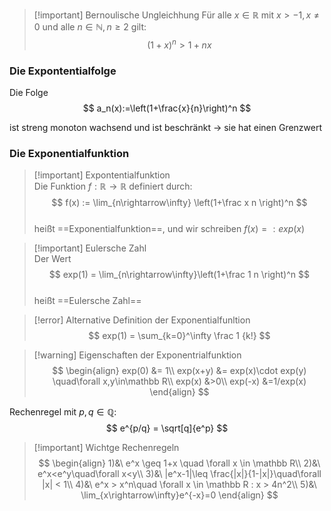 > [!important] Bernoulische Ungleichhung
> Für alle $x \in \mathbb R$ mit $x > -1, x \neq 0$ und alle $n \in \mathbb N, n \geq 2$ gilt:  
> $$  
>(1+x)^n>1+nx  
>$$  
### Die Expontentialfolge  
Die Folge   
$$  
a_n(x):=\left(1+\frac{x}{n}\right)^n  
$$  
  
  
ist streng monoton wachsend und ist beschränkt -> sie hat einen Grenzwert  
### Die Exponentialfunktion  
> [!important] Expontentialfunktion  
> Die Funktion $f:\mathbb R\rightarrow\mathbb R$ definiert durch:  
> $$  
> f(x) := \lim_{n\rightarrow\infty} \left(1+\frac x n \right)^n  
> $$  
> heißt ==Exponentialfunktion==, und wir schreiben $f(x)=:exp(x)$   
  
> [!important] Eulersche Zahl  
> Der Wert  
> $$  
> exp(1) = \lim_{n\rightarrow\infty}\left(1+\frac 1 n \right)^n  
> $$  
> heißt ==Eulersche Zahl==  
  
>[!error] Alternative Definition der Exponentialfunltion  
>$$  
>exp(1) = \sum_{k=0}^\infty \frac 1 {k!}  
>$$  
  
  
>[!warning] Eigenschaften der Exponentrialfunktion  
> $$  
>\begin{align}  
> exp(0) &= 1\\  
> exp(x+y) &= exp(x)\cdot exp(y) \quad\forall x,y\in\mathbb R\\  
> exp(x) &>0\\  
> exp(-x) &=1/exp(x)  
>\end{align}  
$$  
  
Rechenregel mit $p,q\in\mathbb Q$:  
$$  
e^{p/q} = \sqrt[q]{e^p}  
$$  
 >[!important] Wichtge Rechenregeln  
 > $$  
 > \begin{align}  
 > 1)&\ e^x \geq 1+x \quad \forall x \in \mathbb R\\  
 > 2)&\ e^x<e^y\quad\forall x<y\\  
 > 3)&\ |e^x-1|\leq \frac{|x|}{1-|x|}\quad\forall |x| < 1\\  
 > 4)&\ e^x > x^n\quad \forall x \in \mathbb R : x > 4n^2\\  
 > 5)&\ \lim_{x\rightarrow\infty}e^{-x}=0  
 > \end{align}  
 > $$  
